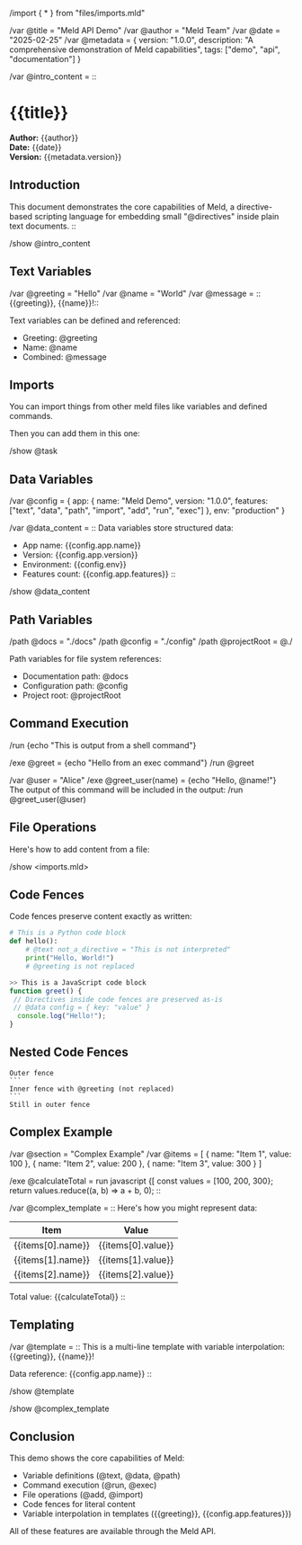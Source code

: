 /import { * } from "files/imports.mld"

/var @title = "Meld API Demo"
/var @author = "Meld Team"
/var @date = "2025-02-25"
/var @metadata = {
version: "1.0.0",
description: "A comprehensive demonstration of Meld capabilities",
tags: ["demo", "api", "documentation"]
}

/var @intro_content = ::
# {{title}}

**Author:** {{author}}  
**Date:** {{date}}  
**Version:** {{metadata.version}}

## Introduction

This document demonstrates the core capabilities of Meld, a directive-based scripting language for embedding small "@directives" inside plain text documents.
::

/show @intro_content

## Text Variables

/var @greeting = "Hello"
/var @name = "World"
/var @message = ::{{greeting}}, {{name}}!::

Text variables can be defined and referenced:
- Greeting: @greeting
- Name: @name
- Combined: @message

## Imports 

You can import things from other meld files like variables and defined commands.

Then you can add them in this one: 

/show @task

## Data Variables

/var @config = {
app: {
name: "Meld Demo",
version: "1.0.0",
features: ["text", "data", "path", "import", "add", "run", "exec"]
  },
env: "production"
}

/var @data_content = ::
Data variables store structured data:
- App name: {{config.app.name}}
- Version: {{config.app.version}}
- Environment: {{config.env}}
- Features count: {{config.app.features}}
::

/show @data_content

## Path Variables

/path @docs = "./docs"
/path @config = "./config"
/path @projectRoot = @./

Path variables for file system references:
- Documentation path: @docs
- Configuration path: @config
- Project root: @projectRoot

## Command Execution

/run {echo "This is output from a shell command"}

/exe @greet = {echo "Hello from an exec command"}
/run @greet

/var @user = "Alice"
/exe @greet_user(name) = {echo "Hello, @name!"}
The output of this command will be included in the output:
/run @greet_user(@user)

## File Operations

Here's how to add content from a file:

/show <imports.mld>

## Code Fences

Code fences preserve content exactly as written:

```python
# This is a Python code block
def hello():
    # @text not_a_directive = "This is not interpreted"
    print("Hello, World!")
    # @greeting is not replaced
```

```javascript
>> This is a JavaScript code block
function greet() {
 // Directives inside code fences are preserved as-is
 // @data config = { key: "value" }
  console.log("Hello!");
}
```

## Nested Code Fences

````
Outer fence
```
Inner fence with @greeting (not replaced)
```
Still in outer fence
````

## Complex Example

/var @section = "Complex Example"
/var @items = [
  { name: "Item 1", value: 100 },
  { name: "Item 2", value: 200 },
  { name: "Item 3", value: 300 }
]

/exe @calculateTotal = run javascript {[
const values = [100, 200, 300};
return values.reduce((a, b) => a + b, 0);
::

/var @complex_template = ::
Here's how you might represent data:

| Item | Value |
|------|-------|
| {{items[0].name}} | {{items[0].value}} |
| {{items[1].name}} | {{items[1].value}} |
| {{items[2].name}} | {{items[2].value}} |

Total value: {{calculateTotal}}
::

## Templating

/var @template = ::
This is a multi-line
template with variable
interpolation: {{greeting}}, {{name}}!

Data reference: {{config.app.name}}
::

/show @template

/show @complex_template

## Conclusion

This demo shows the core capabilities of Meld:
- Variable definitions (@text, @data, @path)
- Command execution (@run, @exec)
- File operations (@add, @import)
- Code fences for literal content
- Variable interpolation in templates ({{greeting}}, {{config.app.features}})

All of these features are available through the Meld API.